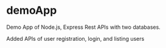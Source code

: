 # demoApp
Demo App of Node.js, Express Rest APIs with two databases.

Added APIs of user registration, login, and listing users
